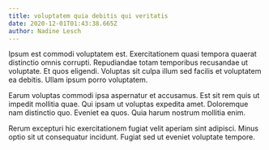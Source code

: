 ```yaml
---
title: voluptatem quia debitis qui veritatis
date: 2020-12-01T01:43:38.665Z
author: Nadine Lesch
---
```


Ipsum est commodi voluptatem est. Exercitationem quasi tempora quaerat distinctio omnis corrupti. Repudiandae totam temporibus recusandae ut voluptate. Et quos eligendi. Voluptas sit culpa illum sed facilis et voluptatem ea debitis. Ullam ipsum porro voluptatem.
 Earum voluptas commodi ipsa aspernatur et accusamus. Est sit rem quis ut impedit mollitia quae. Qui ipsam ut voluptas expedita amet. Doloremque nam distinctio quo. Eveniet ea quos. Quia harum nostrum mollitia enim.
 Rerum excepturi hic exercitationem fugiat velit aperiam sint adipisci. Minus optio sit ut consequatur incidunt. Fugiat sed ut eveniet voluptate tempore.
